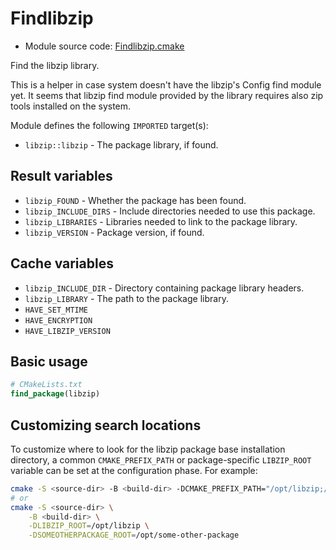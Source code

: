 <!-- This is auto-generated file. -->
# Findlibzip

* Module source code: [Findlibzip.cmake](https://github.com/petk/php-build-system/blob/master/cmake/cmake/modules/Findlibzip.cmake)

Find the libzip library.

This is a helper in case system doesn't have the libzip's Config find module
yet. It seems that libzip find module provided by the library requires also
zip tools installed on the system.

Module defines the following `IMPORTED` target(s):

* `libzip::libzip` - The package library, if found.

## Result variables

* `libzip_FOUND` - Whether the package has been found.
* `libzip_INCLUDE_DIRS` - Include directories needed to use this package.
* `libzip_LIBRARIES` - Libraries needed to link to the package library.
* `libzip_VERSION` - Package version, if found.

## Cache variables

* `libzip_INCLUDE_DIR` - Directory containing package library headers.
* `libzip_LIBRARY` - The path to the package library.
* `HAVE_SET_MTIME`
* `HAVE_ENCRYPTION`
* `HAVE_LIBZIP_VERSION`

## Basic usage

```cmake
# CMakeLists.txt
find_package(libzip)
```

## Customizing search locations

To customize where to look for the libzip package base
installation directory, a common `CMAKE_PREFIX_PATH` or
package-specific `LIBZIP_ROOT` variable can be set at
the configuration phase. For example:

```sh
cmake -S <source-dir> -B <build-dir> -DCMAKE_PREFIX_PATH="/opt/libzip;/opt/some-other-package"
# or
cmake -S <source-dir> \
    -B <build-dir> \
    -DLIBZIP_ROOT=/opt/libzip \
    -DSOMEOTHERPACKAGE_ROOT=/opt/some-other-package
```
